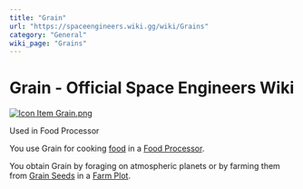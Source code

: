 ```yaml
---
title: "Grain"
url: "https://spaceengineers.wiki.gg/wiki/Grains"
category: "General"
wiki_page: "Grains"
---
```


# Grain - Official Space Engineers Wiki

[![Icon Item Grain.png](https://spaceengineers.wiki.gg/images/thumb/Icon_Item_Grain.png/100px-Icon_Item_Grain.png?8ce285)](https://spaceengineers.wiki.gg/wiki/File:Icon_Item_Grain.png)

Used in Food Processor

You use Grain for cooking [food](https://spaceengineers.wiki.gg/wiki/Food "Food") in a [Food Processor](https://spaceengineers.wiki.gg/wiki/Food_Processor "Food Processor").

You obtain Grain by foraging on atmospheric planets or by farming them from [Grain Seeds](https://spaceengineers.wiki.gg/wiki/Grain_Seeds "Grain Seeds") in a [Farm Plot](https://spaceengineers.wiki.gg/wiki/Farm_Plot "Farm Plot").